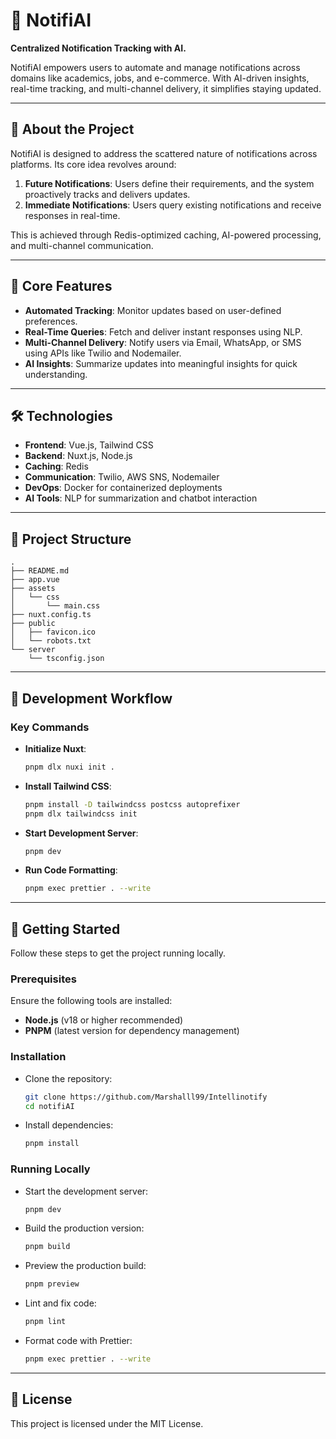 # 🚀 NotifiAI  

**Centralized Notification Tracking with AI.**  

NotifiAI empowers users to automate and manage notifications across domains like academics, jobs, and e-commerce. With AI-driven insights, real-time tracking, and multi-channel delivery, it simplifies staying updated.  

---

## 🌟 About the Project  

NotifiAI is designed to address the scattered nature of notifications across platforms. Its core idea revolves around:  
1. **Future Notifications**: Users define their requirements, and the system proactively tracks and delivers updates.  
2. **Immediate Notifications**: Users query existing notifications and receive responses in real-time.  

This is achieved through Redis-optimized caching, AI-powered processing, and multi-channel communication.  

---

## 🌟 Core Features  

- **Automated Tracking**: Monitor updates based on user-defined preferences.  
- **Real-Time Queries**: Fetch and deliver instant responses using NLP.  
- **Multi-Channel Delivery**: Notify users via Email, WhatsApp, or SMS using APIs like Twilio and Nodemailer.  
- **AI Insights**: Summarize updates into meaningful insights for quick understanding.  

---

## 🛠️ Technologies  

- **Frontend**: Vue.js, Tailwind CSS  
- **Backend**: Nuxt.js, Node.js  
- **Caching**: Redis  
- **Communication**: Twilio, AWS SNS, Nodemailer  
- **DevOps**: Docker for containerized deployments  
- **AI Tools**: NLP for summarization and chatbot interaction  

---

## 📂 Project Structure  

```plaintext  
.
├── README.md
├── app.vue
├── assets
│   └── css
│       └── main.css
├── nuxt.config.ts
├── public
│   ├── favicon.ico
│   └── robots.txt
└── server
    └── tsconfig.json
```  

---

## 🚀 Development Workflow  

### Key Commands  
- **Initialize Nuxt**:  
  ```bash  
  pnpm dlx nuxi init .  
  ```  

- **Install Tailwind CSS**:  
  ```bash  
  pnpm install -D tailwindcss postcss autoprefixer  
  pnpm dlx tailwindcss init  
  ```  

- **Start Development Server**:  
  ```bash  
  pnpm dev  
  ```  

- **Run Code Formatting**:  
  ```bash  
  pnpm exec prettier . --write  
  ```  

---

## 🔧 Getting Started  

Follow these steps to get the project running locally.  

### Prerequisites  
Ensure the following tools are installed:  
- **Node.js** (v18 or higher recommended)  
- **PNPM** (latest version for dependency management)  

### Installation  

- Clone the repository:  
   ```bash  
   git clone https://github.com/Marshalll99/Intellinotify  
   cd notifiAI  
   ```  

- Install dependencies:  
   ```bash  
   pnpm install  
   ```  

### Running Locally  

- Start the development server:  
  ```bash  
  pnpm dev  
  ```  

- Build the production version:  
  ```bash  
  pnpm build  
  ```  

- Preview the production build:  
  ```bash  
  pnpm preview  
  ```  

- Lint and fix code:  
   ```bash  
   pnpm lint  
   ```  

- Format code with Prettier:  
   ```bash  
   pnpm exec prettier . --write  
   ```  

---

## 📜 License  

This project is licensed under the MIT License.  
